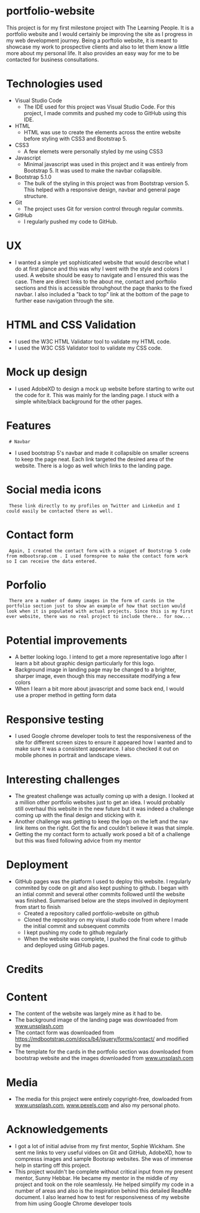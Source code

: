 # portfolio-website

This project is for my first milestone project with The Learning People. It is a portfolio website and I would certainly be improving the site as I progress in my web development journey. Being a porftolio website, it is meant to showcase my work to prospective clients and also to let them know a little more about my personal life. It also provides an easy way for me to be contacted for business consultations.

# Technologies used

- Visual Studio Code
  - The IDE used for this project was Visual Studio Code. For this project, I made commits and pushed my code to GitHub using this IDE.
- HTML
  - HTML was use to create the elements across the entire website before styling with CSS3 and Bootstrap 5.
- CSS3
  - A few elemets were personally styled by me using CSS3
- Javascript
  - Minimal javascript was used in this project and it was entirely from Bootstrap 5. It was used to make the navbar collapsible.
- Bootstrap 5.1.0
  - The bulk of the styling in this project was from Bootstrap version 5. This helped with a responsive design, navbar and general page structure.
- Git
  - The project uses Git for version control through regular commits.
- GitHub
  - I regularly pushed my code to GitHub.

# UX

- I wanted a simple yet sophisticated website that would describe what I do at first glance and this was why I went with the style and colors I used. A website should be easy to navigate and I ensured this was the case. There are direct links to the about me, contact and porftolio sections and this is accessible throuhghout the page thanks to the fixed navbar. I also included a "back to top" link at the bottom of the page to further ease navigation through the site.

# HTML and CSS Validation

- I used the W3C HTML Validator tool to validate my HTML code.
- I used the W3C CSS Validator tool to validate my CSS code.

# Mock up design

- I used AdobeXD to design a mock up website before starting to write out the code for it. This was mainly for the landing page. I stuck with a simple white/black background for the other pages.

# Features

     # Navbar

- I used bootstrap 5's navbar and made it collapsible on smaller screens to keep the page neat. Each link targeted the desired area of the website. There is a logo as well which links to the landing page.

# Social media icons

     These link directly to my profiles on Twitter and Linkedin and I could easily be contacted there as well.

# Contact form

     Again, I created the contact form with a snippet of Bootstrap 5 code from mdbootsrap.com . I used formspree to make the contact form work so I can receive the data entered.

# Porfolio

     There are a number of dummy images in the form of cards in the portfolio section just to show an example of how that section would look when it is populated with actual projects. Since this is my first ever website, there was no real project to include there.. for now...

# Potential improvements

- A better looking logo. I intend to get a more representative logo after I learn a bit about graphic design particularly for this logo.
- Background image in landing page may be changed to a brighter, sharper image, even though this may neccessitate modifying a few colors
- When I learn a bit more about javascript and some back end, I would use a proper method in getting form data

# Responsive testing

- I used Google chrome developer tools to test the responsiveness of the site for different screen sizes to ensure it appeared how I wanted and to make sure it was a consistent appearance. I also checked it out on mobile phones in portrait and landscape views.

# Interesting challenges

- The greatest challenge was actually coming up with a design. I looked at a million other portfolio websites just to get an idea. I would probably still overhaul this website in the new future but it was indeed a challenge coming up with the final design and sticking with it.
- Another challenge was getting to keep the logo on the left and the nav link items on the right. Got the fix and couldn't believe it was that simple.
- Getting the my contact form to actually work posed a bit of a challenge but this was fixed following advice from my mentor

# Deployment

- GitHub pages was the platform I used to deploy this website. I regularly commited by code on git and also kept pushing to github. I began with an intial commit and several other commits followed until the website was finished. Summarised below are the steps involved in deployment from start to finish
  - Created a repository called portfolio-website on github
  - Cloned the repository on my visual studio code from where I made the initial commit and subsequent commits
  - I kept pushing my code to github regularly
  - When the website was complete, I pushed the final code to github and deployed using GitHub pages.

# Credits

# Content

- The content of the website was largely mine as it had to be.
- The background image of the landing page was downloaded from www.unsplash.com
- The contact form was downloaded from https://mdbootstrap.com/docs/b4/jquery/forms/contact/ and modified by me
- The template for the cards in the portfolio section was downloaded from bootstrap website and the images downloaded from www.unsplash.com

# Media

- The media for this project were entirely copyright-free, dowloaded from www.unsplash.com, www.pexels.com and also my personal photo.

# Acknowledgements

- I got a lot of initial advise from my first mentor, Sophie Wickham. She sent me links to very useful vidoes on Git and GitHub, AdobeXD, how to compresss images and sample Bootsrap websites. She was of immense help in starting off this project.
- This project wouldn't be complete without critical input from my present mentor, Sunny Hebbar. He became my mentor in the middle of my project and took on the role seamlessly. He helped simplify my code in a number of areas and also is the inspiration behind this detailed ReadMe document. I also learned how to test for responsiveness of my website from him using Google Chrome developer tools
